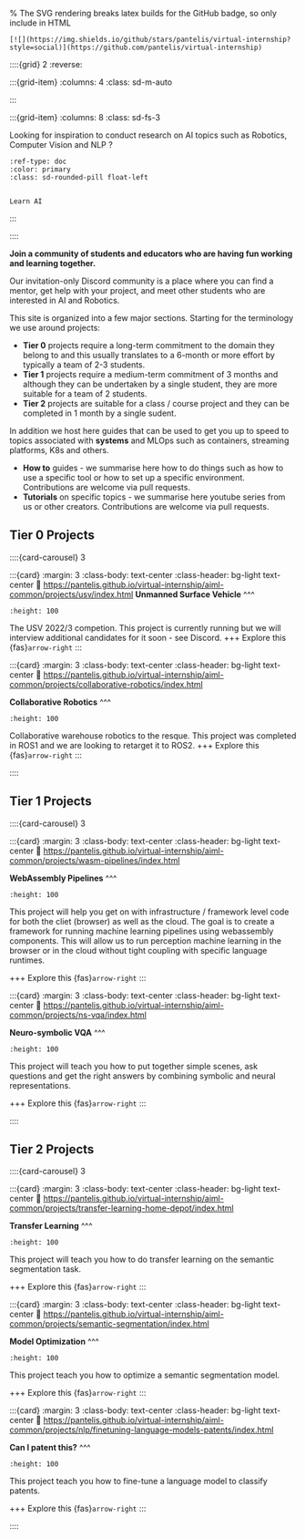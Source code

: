 % The SVG rendering breaks latex builds for the GitHub badge, so only include in HTML
```{only} html
[![](https://img.shields.io/github/stars/pantelis/virtual-internship?style=social)](https://github.com/pantelis/virtual-internship)
```

::::{grid} 2
:reverse:

:::{grid-item}
:columns: 4
:class: sd-m-auto
<!-- 
<img src="logo.png" /> -->

:::

:::{grid-item}
:columns: 8
:class: sd-fs-3

Looking for inspiration to conduct research on AI topics such as Robotics, Computer Vision and NLP ? 

```{button-ref} discord-community
:ref-type: doc
:color: primary
:class: sd-rounded-pill float-left


Learn AI
```

:::

::::

**Join a community of students and educators who are having fun working and learning together.**

Our invitation-only Discord community is a place where you can find a mentor, get help with your project, and meet other students who are interested in AI and Robotics. 

This site is organized into a few major sections. Starting for the terminology we use around projects: 

- **Tier 0** projects require a long-term commitment to the domain they belong to and this usually translates to a 6-month or more effort by typically a team of 2-3 students. 
- **Tier 1** projects require a medium-term commitment of 3 months and although they can be undertaken by a single student, they are more suitable for a team of 2 students.  
- **Tier 2** projects are suitable for a class / course project and they can be completed in 1 month by a single sudent.

In addition we host here guides that can be used to get you up to speed to topics associated with **systems** and MLOps  such as containers, streaming platforms, K8s and others.  

- **How to** guides - we summarise here how to do things such as how to use a specific tool or how to set up a specific environment. Contributions are welcome via pull requests. 
- **Tutorials** on specific topics - we summarise here youtube series from us or other creators.  Contributions are welcome via pull requests. 


## Tier 0 Projects


::::{card-carousel} 3

:::{card}
:margin: 3
:class-body: text-center
:class-header: bg-light text-center
:link: https://pantelis.github.io/virtual-internship/aiml-common/projects/usv/index.html
**Unmanned Surface Vehicle**
^^^
```{image} https://robonation.org/app/uploads/sites/2/2021/07/wamv_shoreline_VRX21.png
:height: 100
```

The USV 2022/3 competion.  This project is currently running but we will interview additional candidates for it soon - see Discord. 
+++
Explore this  {fas}`arrow-right`
:::

:::{card}
:margin: 3
:class-body: text-center
:class-header: bg-light text-center
:link: https://pantelis.github.io/virtual-internship/aiml-common/projects/collaborative-robotics/index.html

**Collaborative Robotics**
^^^
```{image} https://www.reuters.com/resizer/gf5v5v_vmhdJ9j2Pfss6MbmWe2Y=/960x0/filters:quality(80)/cloudfront-us-east-2.images.arcpublishing.com/reuters/XZABFT75X5PD7L3RMJNMFKVPYA.jpg
:height: 100
```

Collaborative warehouse robotics to the resque.  This project was completed in ROS1 and we are looking to retarget it to ROS2. 
+++
Explore this  {fas}`arrow-right`
:::

::::

## Tier 1 Projects

::::{card-carousel} 3

:::{card}
:margin: 3
:class-body: text-center
:class-header: bg-light text-center
:link: https://pantelis.github.io/virtual-internship/aiml-common/projects/wasm-pipelines/index.html

**WebAssembly Pipelines**
^^^
```{image} https://media.licdn.com/dms/image/D5612AQEa_NOoZrOPdA/article-cover_image-shrink_600_2000/0/1683311588503?e=1709164800&v=beta&t=hSwwuReq0AyYaMJOthyZeZn92ZOGDHzPOSV5bjr3tjg
:height: 100
```

This project will help you get on with infrastructure / framework level code for both the cliet (browser) as well as the cloud. The goal is to create a framework for running machine learning pipelines using webassembly components. This will allow us to run perception machine learning in the browser or in the cloud without tight coupling with specific language runtimes.  

+++
Explore this  {fas}`arrow-right`
:::

:::{card}
:margin: 3
:class-body: text-center
:class-header: bg-light text-center
:link: https://pantelis.github.io/virtual-internship/aiml-common/projects/ns-vqa/index.html 

**Neuro-symbolic VQA**
^^^
```{image} https://production-media.paperswithcode.com/datasets/clevr.jpg
:height: 100
```

This project will teach you how to put together simple scenes, ask questions and get the right answers by combining symbolic and neural representations.  

+++
Explore this  {fas}`arrow-right`
:::

::::

## Tier 2 Projects

::::{card-carousel} 3

:::{card}
:margin: 3
:class-body: text-center
:class-header: bg-light text-center
:link: https://pantelis.github.io/virtual-internship/aiml-common/projects/transfer-learning-home-depot/index.html

**Transfer Learning**
^^^
```{image} https://encrypted-tbn0.gstatic.com/images?q=tbn:ANd9GcQwLAHfl5M9Q-dJ1m1sqyx4Fj79XQqh-ZG1tw&usqp=CAU
:height: 100
```

This project will teach you how to do transfer learning on the semantic segmentation task.

+++
Explore this  {fas}`arrow-right`
:::

:::{card}
:margin: 3
:class-body: text-center
:class-header: bg-light text-center
:link: https://pantelis.github.io/virtual-internship/aiml-common/projects/semantic-segmentation/index.html

**Model Optimization**
^^^
```{image} https://github.com/pantelis/aiml-common/blob/master/projects/semantic-segmentation/satellites.jpeg?raw=true
:height: 100
```

This project teach you how to optimize a semantic segmentation model. 

+++
Explore this  {fas}`arrow-right`
:::

:::{card}
:margin: 3
:class-body: text-center
:class-header: bg-light text-center
:link: https://pantelis.github.io/virtual-internship/aiml-common/projects/nlp/finetuning-language-models-patents/index.html

**Can I patent this?**
^^^
```{image} https://github.com/pantelis/aiml-common/blob/master/projects/nlp/finetuning-language-models-patents/images/uspto.png?raw=true
:height: 100
```

This project teach you how to fine-tune a language model to classify patents.

+++
Explore this  {fas}`arrow-right`
:::

::::
